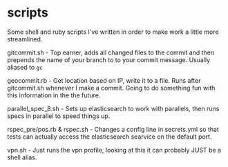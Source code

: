 # scripts
Some shell and ruby scripts I've written in order to make work a little more streamlined.

gitcommit.sh - Top earner, adds all changed files to the commit and then prepends the name of your branch to to your commit message. Usually aliased to `gc`

geocommit.rb - Get location based on IP, write it to a file. Runs after gitcommit.sh whenever I make a commit.  Going to do something fun with this information in the the future.

parallel_spec_8.sh - Sets up elasticsearch to work with parallels, then runs specs in parallel to speed things up.

rspec_pre/pos.rb & rspec.sh - Changes a config line in secrets.yml so that tests can actually access the elasticsearch searvice on the default port.

vpn.sh - Just runs the vpn profile, looking at this it can probably JUST be a shell alias.
